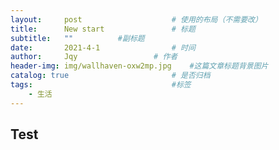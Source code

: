 ```yaml
---
layout:     post   				    # 使用的布局（不需要改）
title:      New start				# 标题 
subtitle:   ""          #副标题
date:       2021-4-1 				# 时间
author:     Jqy					# 作者
header-img: img/wallhaven-oxw2mp.jpg 	#这篇文章标题背景图片
catalog: true 						# 是否归档
tags:								#标签
    - 生活
---
```


## Test
